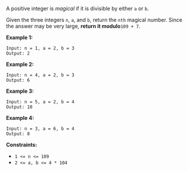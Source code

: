 A positive integer is _magical_ if it is divisible by either `a` or `b`.

Given the three integers `n`, `a`, and `b`, return the `nth` magical number.
Since the answer may be very large, **return it modulo**`109 + 7`.



**Example 1:**

    
    
    Input: n = 1, a = 2, b = 3
    Output: 2
    

**Example 2:**

    
    
    Input: n = 4, a = 2, b = 3
    Output: 6
    

**Example 3:**

    
    
    Input: n = 5, a = 2, b = 4
    Output: 10
    

**Example 4:**

    
    
    Input: n = 3, a = 6, b = 4
    Output: 8
    



**Constraints:**

  * `1 <= n <= 109`
  * `2 <= a, b <= 4 * 104`

